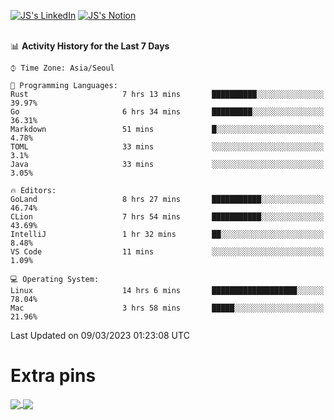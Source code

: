 
[![JS's LinkedIn](https://img.shields.io/badge/LinkedIn-blue?style=for-the-badge&logo=linkedin)](https://www.linkedin.com/in/jaeseung-lee-5a2a32139/) 
[![JS's Notion](https://img.shields.io/badge/Notion-black?style=for-the-badge&logo=notion)](https://bit.ly/ljswiki1) <br><br>
<!-- ![JS's GitHub stats](https://github-readme-stats-lemon-five.vercel.app/api?username=tkxkd0159&hide=contribs,prs,stars,issues&show_icons=true&theme=react&include_all_commits=true)   -->
<!-- ![Top Langs](https://github-readme-stats-lemon-five.vercel.app/api/top-langs/?username=tkxkd0159&layout=compact&hide=jupyter%20notebook,scss,html,css&langs_count=10)  -->


<!--START_SECTION:waka-->
📊 **Activity History for the Last 7 Days** 

```text
⌚︎ Time Zone: Asia/Seoul

💬 Programming Languages: 
Rust                     7 hrs 13 mins       ██████████░░░░░░░░░░░░░░░   39.97% 
Go                       6 hrs 34 mins       █████████░░░░░░░░░░░░░░░░   36.31% 
Markdown                 51 mins             █░░░░░░░░░░░░░░░░░░░░░░░░   4.78% 
TOML                     33 mins             ░░░░░░░░░░░░░░░░░░░░░░░░░   3.1% 
Java                     33 mins             ░░░░░░░░░░░░░░░░░░░░░░░░░   3.05%

🔥 Editors: 
GoLand                   8 hrs 27 mins       ███████████░░░░░░░░░░░░░░   46.74% 
CLion                    7 hrs 54 mins       ███████████░░░░░░░░░░░░░░   43.69% 
IntelliJ                 1 hr 32 mins        ██░░░░░░░░░░░░░░░░░░░░░░░   8.48% 
VS Code                  11 mins             ░░░░░░░░░░░░░░░░░░░░░░░░░   1.09%

💻 Operating System: 
Linux                    14 hrs 6 mins       ███████████████████░░░░░░   78.04% 
Mac                      3 hrs 58 mins       █████░░░░░░░░░░░░░░░░░░░░   21.96%

```


 Last Updated on 09/03/2023 01:23:08 UTC
<!--END_SECTION:waka-->

# Extra pins
<a href="https://github.com/tkxkd0159/tkxkd0159.github.io">
  <img align="center" src="https://github-readme-stats-lemon-five.vercel.app/api/pin/?username=tkxkd0159&repo=nft-card-game&theme=react" />
</a>
<a href="https://github.com/tkxkd0159/dsalgo">
  <img align="center" src="https://github-readme-stats-lemon-five.vercel.app/api/pin/?username=tkxkd0159&repo=dsalgo&theme=react" />
</a>

<!---
- 🔭 I’m currently working on ...
- 🌱 I’m currently learning blockchain and distributed network
- 👯 I’m looking to collaborate on ...
- 🤔 I’m looking for help with ...
- 💬 Ask me about ...
- 📫 How to reach me: ...
- 😄 Pronouns: ...
- ⚡ Fun fact: ...
-->
